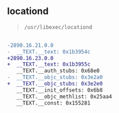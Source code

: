 ## locationd

> `/usr/libexec/locationd`

```diff

-2890.16.21.0.0
-  __TEXT.__text: 0x1b3954c
+2890.16.23.0.0
+  __TEXT.__text: 0x1b3955c
   __TEXT.__auth_stubs: 0x68e0
-  __TEXT.__objc_stubs: 0x3e2a0
+  __TEXT.__objc_stubs: 0x3e2e0
   __TEXT.__init_offsets: 0x6b8
   __TEXT.__objc_methlist: 0x25aa4
   __TEXT.__const: 0x155281

```
